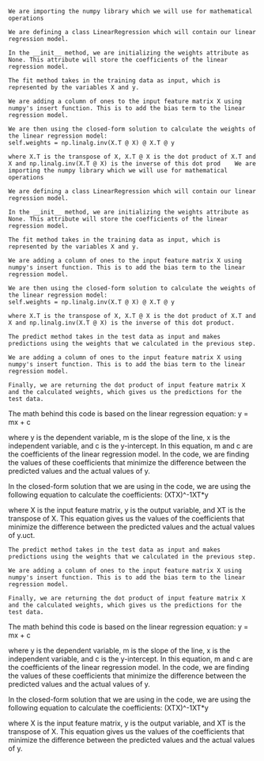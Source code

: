     We are importing the numpy library which we will use for mathematical operations

    We are defining a class LinearRegression which will contain our linear regression model.

    In the __init__ method, we are initializing the weights attribute as None. This attribute will store the coefficients of the linear regression model.

    The fit method takes in the training data as input, which is represented by the variables X and y.

    We are adding a column of ones to the input feature matrix X using numpy's insert function. This is to add the bias term to the linear regression model.

    We are then using the closed-form solution to calculate the weights of the linear regression model:
    self.weights = np.linalg.inv(X.T @ X) @ X.T @ y

    where X.T is the transpose of X, X.T @ X is the dot product of X.T and X and np.linalg.inv(X.T @ X) is the inverse of this dot prod    We are importing the numpy library which we will use for mathematical operations

    We are defining a class LinearRegression which will contain our linear regression model.

    In the __init__ method, we are initializing the weights attribute as None. This attribute will store the coefficients of the linear regression model.

    The fit method takes in the training data as input, which is represented by the variables X and y.

    We are adding a column of ones to the input feature matrix X using numpy's insert function. This is to add the bias term to the linear regression model.

    We are then using the closed-form solution to calculate the weights of the linear regression model:
    self.weights = np.linalg.inv(X.T @ X) @ X.T @ y

    where X.T is the transpose of X, X.T @ X is the dot product of X.T and X and np.linalg.inv(X.T @ X) is the inverse of this dot product.

    The predict method takes in the test data as input and makes predictions using the weights that we calculated in the previous step.

    We are adding a column of ones to the input feature matrix X using numpy's insert function. This is to add the bias term to the linear regression model.

    Finally, we are returning the dot product of input feature matrix X and the calculated weights, which gives us the predictions for the test data.

The math behind this code is based on the linear regression equation:
y = mx + c

where y is the dependent variable, m is the slope of the line, x is the independent variable, and c is the y-intercept. In this equation, m and c are the coefficients of the linear regression model. In the code, we are finding the values of these coefficients that minimize the difference between the predicted values and the actual values of y.

In the closed-form solution that we are using in the code, we are using the following equation to calculate the coefficients:
(XTX)^-1XT\*y

where X is the input feature matrix, y is the output variable, and XT is the transpose of X. This equation gives us the values of the coefficients that minimize the difference between the predicted values and the actual values of y.uct.

    The predict method takes in the test data as input and makes predictions using the weights that we calculated in the previous step.

    We are adding a column of ones to the input feature matrix X using numpy's insert function. This is to add the bias term to the linear regression model.

    Finally, we are returning the dot product of input feature matrix X and the calculated weights, which gives us the predictions for the test data.

The math behind this code is based on the linear regression equation:
y = mx + c

where y is the dependent variable, m is the slope of the line, x is the independent variable, and c is the y-intercept. In this equation, m and c are the coefficients of the linear regression model. In the code, we are finding the values of these coefficients that minimize the difference between the predicted values and the actual values of y.

In the closed-form solution that we are using in the code, we are using the following equation to calculate the coefficients:
(XTX)^-1XT\*y

where X is the input feature matrix, y is the output variable, and XT is the transpose of X. This equation gives us the values of the coefficients that minimize the difference between the predicted values and the actual values of y.
